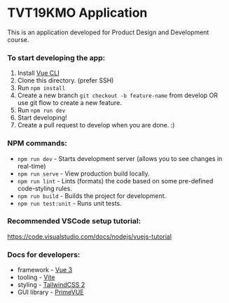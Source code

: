 # TVT19KMO Application
This is an application developed for Product Design and Development course.


### To start developing the app:
1. Install [Vue CLI](https://cli.vuejs.org/guide/installation.html)
2. Clone this directory. (prefer SSH)
3. Run `npm install`
4. Create a new branch `git checkout -b feature-name` from develop OR use git flow to create a new feature.
5. Run `npm run dev`
6. Start developing!
7. Create a pull request to develop when you are done. :)

### NPM commands:
* `npm run dev` - Starts development server (allows you to see changes in real-time)
* `npm run serve` - View production build locally.
* `npm run lint` - Lints (formats) the code based on some pre-defined code-styling rules.
* `npm run build` - Builds the project for development.
* `npm run test:unit` - Runs unit tests.

### Recommended VSCode setup tutorial:
https://code.visualstudio.com/docs/nodejs/vuejs-tutorial


### Docs for developers:
* framework - [Vue 3](https://v3.vuejs.org/guide/introduction.html)
* tooling - [Vite](https://vitejs.dev/)
* styling - [TailwindCSS 2](https://tailwindcss.com/docs)
* GUI library - [PrimeVUE](https://primefaces.org/primevue/showcase/#/)
